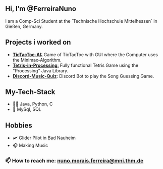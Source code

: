 ## Hi, I’m @FerreiraNuno
I am a Comp-Sci Student at the ´Technische Hochschule Mittelhessen´ in Gießen, Germany.


## Projects i worked on
- [**TicTacToe-AI:**](https://github.com/FerreiraNuno/TicTacToe-AI) Game of TicTacToe with GUI where the Computer uses the Minimax-Algorithm.
- [**Tetris-in-Processing**:](https://github.com/FerreiraNuno/Tetris-in-Processing) Fully functional Tetris Game using the "Processing" Java Library.
- [**Discord-Music-Quiz**](https://github.com/FerreiraNuno/Discord-Music-Quiz): Discord Bot to play the Song Guessing Game.


## My-Tech-Stack
- 👨‍💻 Java, Python, C
- 💽 MySql, SQL


## Hobbies
- 🛩️ Glider Pilot in Bad Nauheim
- 🎧 Making Music



### 📫 How to reach me: nuno.morais.ferreira@mni.thm.de

<!---
FerreiraNuno/FerreiraNuno is a ✨ special ✨ repository because its `README.md` (this file) appears on your GitHub profile.
You can click the Preview link to take a look at your changes.
--->
